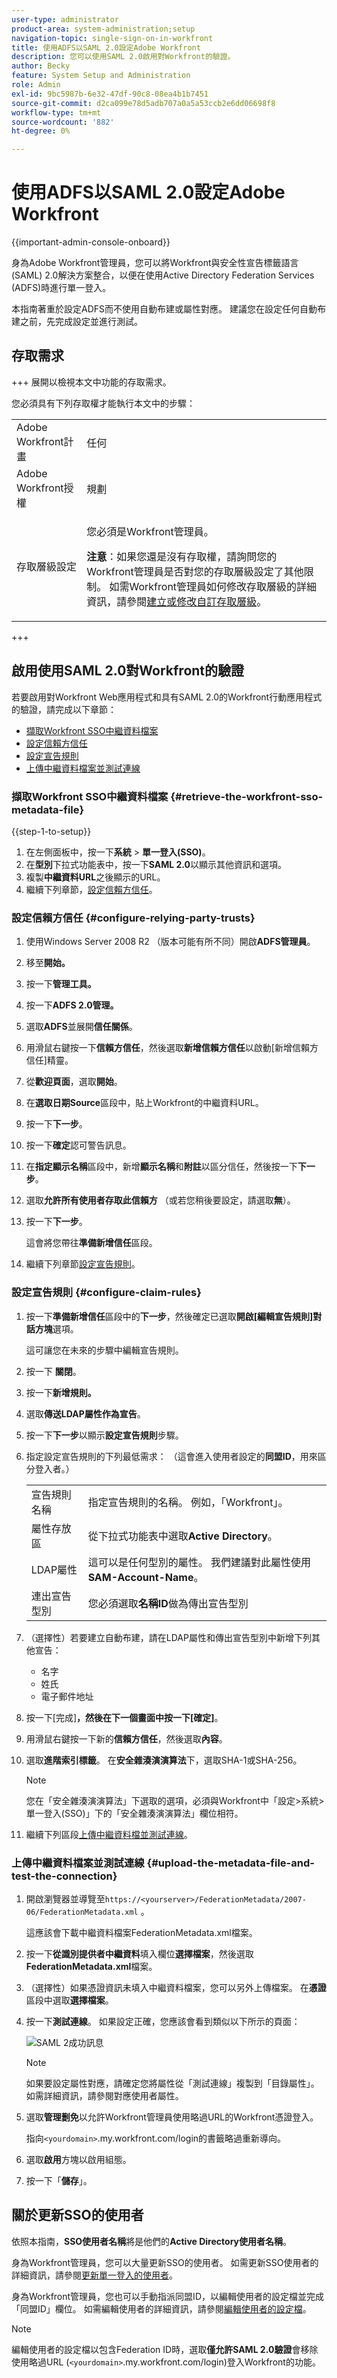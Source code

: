 ```yaml
---
user-type: administrator
product-area: system-administration;setup
navigation-topic: single-sign-on-in-workfront
title: 使用ADFS以SAML 2.0設定Adobe Workfront
description: 您可以使用SAML 2.0啟用對Workfront的驗證。
author: Becky
feature: System Setup and Administration
role: Admin
exl-id: 9bc5987b-6e32-47df-90c8-08ea4b1b7451
source-git-commit: d2ca099e78d5adb707a0a5a53ccb2e6dd06698f8
workflow-type: tm+mt
source-wordcount: '882'
ht-degree: 0%

---
```


# 使用ADFS以SAML 2.0設定Adobe Workfront

{{important-admin-console-onboard}}

身為Adobe Workfront管理員，您可以將Workfront與安全性宣告標籤語言(SAML) 2.0解決方案整合，以便在使用Active Directory Federation Services (ADFS)時進行單一登入。

本指南著重於設定ADFS而不使用自動布建或屬性對應。 建議您在設定任何自動布建之前，先完成設定並進行測試。

## 存取需求

+++ 展開以檢視本文中功能的存取需求。

您必須具有下列存取權才能執行本文中的步驟：

<table style="table-layout:auto"> 
 <col> 
 <col> 
 <tbody> 
  <tr> 
   <td role="rowheader">Adobe Workfront計畫</td> 
   <td>任何</td> 
  </tr> 
  <tr> 
   <td role="rowheader">Adobe Workfront授權</td> 
   <td>規劃</td> 
  </tr> 
  <tr> 
   <td role="rowheader">存取層級設定</td> 
   <td> <p>您必須是Workfront管理員。</p> <p><b>注意</b>：如果您還是沒有存取權，請詢問您的Workfront管理員是否對您的存取層級設定了其他限制。 如需Workfront管理員如何修改存取層級的詳細資訊，請參閱<a href="../../../administration-and-setup/add-users/configure-and-grant-access/create-modify-access-levels.md" class="MCXref xref">建立或修改自訂存取層級</a>。</p> </td> 
  </tr> 
 </tbody> 
</table>

+++

## 啟用使用SAML 2.0對Workfront的驗證

若要啟用對Workfront Web應用程式和具有SAML 2.0的Workfront行動應用程式的驗證，請完成以下章節：

* [擷取Workfront SSO中繼資料檔案](#retrieve-the-workfront-sso-metadata-file)
* [設定信賴方信任](#configure-relying-party-trusts)
* [設定宣告規則](#configure-claim-rules)
* [上傳中繼資料檔案並測試連線](#upload-the-metadata-file-and-test-the-connection)

### 擷取Workfront SSO中繼資料檔案 {#retrieve-the-workfront-sso-metadata-file}

{{step-1-to-setup}}

1. 在左側面板中，按一下&#x200B;**系統** > **單一登入(SSO)**。
1. 在&#x200B;**型別**&#x200B;下拉式功能表中，按一下&#x200B;**SAML 2.0**&#x200B;以顯示其他資訊和選項。
1. 複製&#x200B;**中繼資料URL**&#x200B;之後顯示的URL。
1. 繼續下列章節，[設定信賴方信任](#configure-relying-party-trusts)。

### 設定信賴方信任 {#configure-relying-party-trusts}

1. 使用Windows Server 2008 R2 （版本可能有所不同）開啟&#x200B;**ADFS管理員**。
1. 移至&#x200B;**開始。**
1. 按一下&#x200B;**管理工具。**
1. 按一下&#x200B;**ADFS 2.0管理。**
1. 選取&#x200B;**ADFS**&#x200B;並展開&#x200B;**信任關係**。
1. 用滑鼠右鍵按一下&#x200B;**信賴方信任**，然後選取&#x200B;**新增信賴方信任**&#x200B;以啟動[新增信賴方信任]精靈。
1. 從&#x200B;**歡迎頁面**，選取&#x200B;**開始**。
1. 在&#x200B;**選取日期Source**&#x200B;區段中，貼上Workfront的中繼資料URL。
1. 按一下&#x200B;**下一步**。
1. 按一下&#x200B;**確定**&#x200B;認可警告訊息。
1. 在&#x200B;**指定顯示名稱**&#x200B;區段中，新增&#x200B;**顯示名稱**&#x200B;和&#x200B;**附註**&#x200B;以區分信任，然後按一下&#x200B;**下一步**。
1. 選取&#x200B;**允許所有使用者存取此信賴方** （或若您稍後要設定，請選取&#x200B;**無**）。
1. 按一下&#x200B;**下一步**。

   這會將您帶往&#x200B;**準備新增信任**&#x200B;區段。

1. 繼續下列章節[設定宣告規則](#configure-claim-rules)。

### 設定宣告規則 {#configure-claim-rules}

1. 按一下&#x200B;**準備新增信任**&#x200B;區段中的&#x200B;**下一步**，然後確定已選取&#x200B;**開啟[編輯宣告規則]對話方塊**&#x200B;選項。

   這可讓您在未來的步驟中編輯宣告規則。

1. 按一下 **關閉**。
1. 按一下&#x200B;**新增規則。**
1. 選取&#x200B;**傳送LDAP屬性作為宣告**。
1. 按一下&#x200B;**下一步**&#x200B;以顯示&#x200B;**設定宣告規則**&#x200B;步驟。
1. 指定設定宣告規則的下列最低需求： （這會進入使用者設定的&#x200B;**同盟ID**，用來區分登入者。）


   <table >                
      <tbody>
            <tr>
               <td>宣告規則名稱
               </td>
               <td>指定宣告規則的名稱。 例如，「Workfront」。</td>
            </tr>
            <tr>
               <td>屬性存放區</td>
               <td >從下拉式功能表中選取<b>Active Directory</b>。</td>
            </tr>
            <tr>
               <td>LDAP屬性</td>
               <td>這可以是任何型別的屬性。 我們建議對此屬性使用<b>SAM-Account-Name</b>。</td>
            </tr>
            <tr>
               <td>連出宣告型別</td>
               <td>您必須選取<b>名稱ID</b>做為傳出宣告型別</td>
            </tr>
      </tbody>
   </table>

1. （選擇性）若要建立自動布建，請在LDAP屬性和傳出宣告型別中新增下列其他宣告：

   * 名字
   * 姓氏
   * 電子郵件地址

1. 按一下[完成]****，然後在下一個畫面中按一下[確定]****。
1. 用滑鼠右鍵按一下新的&#x200B;**信賴方信任**，然後選取&#x200B;**內容**。
1. 選取&#x200B;**進階索引標籤**。 在&#x200B;**安全雜湊演演算法**&#x200B;下，選取SHA-1或SHA-256。

   >[!NOTE]
   >
   >您在「安全雜湊演演算法」下選取的選項，必須與Workfront中「設定>系統>單一登入(SSO)」下的「安全雜湊演演算法」欄位相符。

1. 繼續下列區段[上傳中繼資料檔並測試連線](#upload-the-metadata-file-and-test-the-connection)。

### 上傳中繼資料檔案並測試連線 {#upload-the-metadata-file-and-test-the-connection}

1. 開啟瀏覽器並導覽至`https://<yourserver>/FederationMetadata/2007-06/FederationMetadata.xml` 。

   這應該會下載中繼資料檔案FederationMetadata.xml檔案。

1. 按一下&#x200B;**從識別提供者中繼資料**&#x200B;填入欄位&#x200B;**選擇檔案**，然後選取&#x200B;**FederationMetadata.xml**&#x200B;檔案。

1. （選擇性）如果憑證資訊未填入中繼資料檔案，您可以另外上傳檔案。 在&#x200B;**憑證**&#x200B;區段中選取&#x200B;**選擇檔案**。

1. 按一下&#x200B;**測試連線**。 如果設定正確，您應該會看到類似以下所示的頁面：

   ![SAML 2成功訊息](assets/success-saml-2.png)

   >[!NOTE]
   >
   >如果要設定屬性對應，請確定您將屬性從「測試連線」複製到「目錄屬性」。 如需詳細資訊，請參閱對應使用者屬性。

1. 選取&#x200B;**管理劐免**&#x200B;以允許Workfront管理員使用略過URL的Workfront憑證登入。

   指向`<yourdomain>`.my.workfront.com/login的書籤略過重新導向。

1. 選取&#x200B;**啟用**&#x200B;方塊以啟用組態。
1. 按一下「**儲存**」。

## 關於更新SSO的使用者

依照本指南，**SSO使用者名稱**&#x200B;將是他們的&#x200B;**Active Directory使用者名稱**。

身為Workfront管理員，您可以大量更新SSO的使用者。 如需更新SSO使用者的詳細資訊，請參閱[更新單一登入的使用者](../../../administration-and-setup/add-users/single-sign-on/update-users-sso.md)。

身為Workfront管理員，您也可以手動指派同盟ID，以編輯使用者的設定檔並完成「同盟ID」欄位。 如需編輯使用者的詳細資訊，請參閱[編輯使用者的設定檔](../../../administration-and-setup/add-users/create-and-manage-users/edit-a-users-profile.md)。

>[!NOTE]
>
>編輯使用者的設定檔以包含Federation ID時，選取&#x200B;**僅允許SAML 2.0驗證**&#x200B;會移除使用略過URL (`<yourdomain>`.my.workfront.com/login)登入Workfront的功能。
